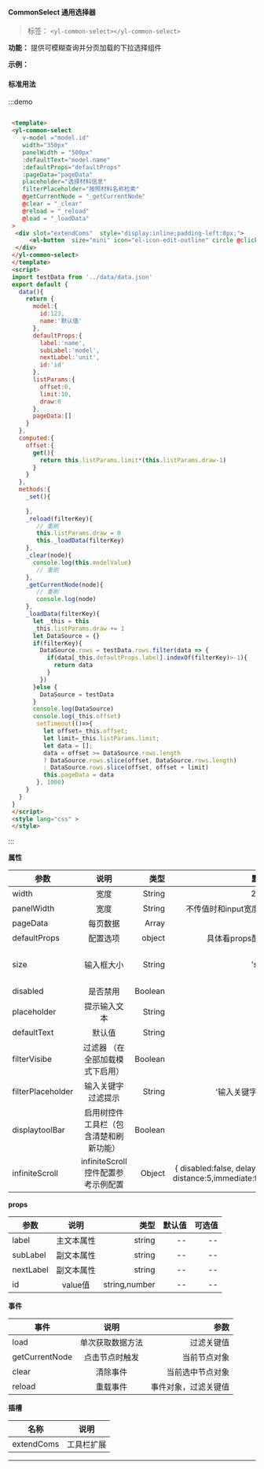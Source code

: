 <!--
 * @Description: 未描述
 * @Author: danielmlc
 * @Date: 2019-08-22 11:35:09
 * @LastEditTime: 2020-02-20 22:28:53
 -->

#### CommonSelect 通用选择器

> 标签：  `<yl-common-select></yl-common-select>`

**功能：**  提供可模糊查询并分页加载的下拉选择组件

**示例：**

#### 标准用法

:::demo

  ```html

   <template>
   <yl-common-select
      v-model ="model.id"
      width="350px"
      panelWidth = "500px"
      :defaultText="model.name"
      :defaultProps="defaultProps"
      :pageData="pageData"
      placeholder="选择材料信息"
      filterPlaceholder="按照材料名称检索"
      @getCurrentNode = "_getCurrentNode"
      @clear = "_clear"
      @reload = "_reload"
      @load = "_loadData"
   >
    <div slot="extendComs"  style="display:inline;padding-left:8px;">
        <el-button  size="mini" icon="el-icon-edit-outline" circle @click="_set"></el-button>
    </div>
   </yl-common-select>
   </template>
   <script>
   import testData from '../data/data.json'
   export default {
     data(){
       return {
         model:{
           id:123,
           name:'默认值'
         },
         defaultProps:{
           label:'name',
           subLabel:'model',
           nextLabel:'unit',
           id:'id'
         },
         listParams:{
           offset:0,
           limit:10,
           draw:0
         },
         pageData:[]
       }
     },
     computed:{
       offset:{
         get(){
           return this.listParams.limit*(this.listParams.draw-1)
         }
       }
     },
     methods:{
       _set(){
         
       },
       _reload(filterKey){
          // 重刷
          this.listParams.draw = 0
          this._loadData(filterKey)
       },
       _clear(node){
         console.log(this.modelValue)
          // 重刷
       },
       _getCurrentNode(node){
          // 重刷
          console.log(node)
       },
       _loadData(filterKey){
         let _this = this 
         _this.listParams.draw += 1
         let DataSource = {}
         if(filterKey){
           DataSource.rows = testData.rows.filter(data => {
             if(data[_this.defaultProps.label].indexOf(filterKey)>-1){
               return data
             }
           })
         }else {
           DataSource = testData
         }
         console.log(DataSource)
         console.log(_this.offset)
          setTimeout(()=>{
            let offset=_this.offset;
            let limit=_this.listParams.limit;
            let data = [];
            data = offset >= DataSource.rows.length
            ? DataSource.rows.slice(offset, DataSource.rows.length)
            : DataSource.rows.slice(offset, offset + limit)
            this.pageData = data
          }, 1000)
       }
     }
   }
   </script>
   <style lang="css" >
   </style>

  ```
:::


  **属性**

  | 参数        | 说明           |类型   |默认值|可选值|
  | ------------- |:-------------:| -----:|---:|---:|
  | width| 宽度 | String| 240px |--|
  | panelWidth| 宽度 | String| 不传值时和input宽度相同 | |
  | pageData| 每页数据 | Array|[] |--|
  | defaultProps| 配置选项  | object |具体看props配置表 |--|
  | size| 输入框大小  | String|'small' |参考el-input的size属性|
  | disabled| 是否禁用  | Boolean|false |true/false|
  | placeholder| 提示输入文本  | String|'' |--|
  | defaultText| 默认值  | String|'' |--|
  | filterVisibe| 过滤器 （在全部加载模式下启用）| Boolean|true |true/false|
  | filterPlaceholder| 输入关键字过滤提示  | String|'输入关键字过滤' |--||
  | displaytoolBar| 启用树控件工具栏（包含清楚和刷新功能）| Boolean|true |true/false|
   | infiniteScroll| infiniteScroll控件配置参考示例配置| Object|{ disabled:false,  delay:200, distance:5,immediate:false} |{}|


  **props**

   | 参数        | 说明           |类型   |默认值|可选值|
   | ------------- |:-------------:| -----:|---:|---:|
   | label| 主文本属性 | string| -- |--|
   | subLabel| 副文本属性 | string| -- |--|
   | nextLabel| 副文本属性 | string| -- |--|
   | id| value值 |string,number| -- |--|


  **事件**

  | 事件        | 说明           |参数   |
  | ------------- |:-------------:| -----:|
  | load| 单次获取数据方法 | 过滤关键值|
  | getCurrentNode| 点击节点时触发 | 当前节点对象|
  | clear| 清除事件 | 当前选中节点对象 |
  | reload| 重载事件 | 事件对象，过滤关键值|
  
   **插槽**

   | 名称        | 说明             |
  | ------------- |:-------------:|
  | extendComs| 工具栏扩展 | 
---
